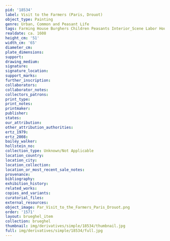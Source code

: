 ```yaml
---
pid: '18534'
label: Visit to the Farmers (Paris, Drouot)
object_type: Painting
genre: Urban, Common and Peasant Life
tags: Farming House Burghers Children Peasants Interior_Scene Labor Household_items
realdate: ca. 1608
height_cm: '51'
width_cm: '65'
diameter_cm: 
plate_dimensions: 
support: 
drawing_medium: 
signature: 
signature_location: 
support_marks: 
further_inscription: 
collaborators: 
collaborator_notes: 
collectors_patrons: 
print_type: 
print_notes: 
printmaker: 
publisher: 
states: 
our_attribution: 
other_attribution_authorities: 
ertz_1979: 
ertz_2008: 
bailey_walker: 
hollstein_no: 
collection_type: Unknown/Not Applicable
location_country: 
location_city: 
location_collection: 
location_or_most_recent_sale_notes: 
provenance: 
bibliography: 
exhibition_history: 
related_works: 
copies_and_variants: 
curatorial_files: 
external_resources: 
object_image: Par_Visit_to_the_Farmers_Paris_Drouot.png
order: '1571'
layout: brueghel_item
collection: brueghel
thumbnail: img/derivatives/simple/18534/thumbnail.jpg
full: img/derivatives/simple/18534/full.jpg
---
```


